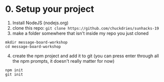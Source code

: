 # 0. Setup your project

1. Install NodeJS (nodejs.org)
2. clone this repo: `git clone https://github.com/chuckdries/sunhacks-19`
3. make a folder somewhere that isn't inside my repo you just cloned

```
mkdir message-board-workshop
cd message-board-workshop
```

4. create the npm project and add it to git (you can press enter through all the npm prompts, it doesn't really matter for now)

```
npm init
git init
```
